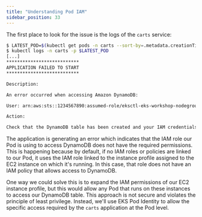 ```yaml
---
title: "Understanding Pod IAM"
sidebar_position: 33
---
```


The first place to look for the issue is the logs of the `carts` service:

```bash hook=pod-logs
$ LATEST_POD=$(kubectl get pods -n carts --sort-by=.metadata.creationTimestamp -o jsonpath='{.items[-1:].metadata.name}')
$ kubectl logs -n carts -p $LATEST_POD
[...]
***************************
APPLICATION FAILED TO START
***************************

Description:

An error occurred when accessing Amazon DynamoDB:

User: arn:aws:sts::1234567890:assumed-role/eksctl-eks-workshop-nodegroup-defa-NodeInstanceRole-rjjGEigUX8KZ/i-01f378b057326852a is not authorized to perform: dynamodb:Query on resource: arn:aws:dynamodb:us-west-2:1234567890:table/eks-workshop-carts/index/idx_global_customerId because no identity-based policy allows the dynamodb:Query action (Service: DynamoDb, Status Code: 400, Request ID: PUIFHHTQ7SNQVERCRJ6VHT8MBBVV4KQNSO5AEMVJF66Q9ASUAAJG)

Action:

Check that the DynamoDB table has been created and your IAM credentials are configured with the appropriate access.
```

The application is generating an error which indicates that the IAM role our Pod is using to access DynamoDB does not have the required permissions. This is happening because by default, if no IAM roles or policies are linked to our Pod, it uses the IAM role linked to the instance profile assigned to the EC2 instance on which it's running. In this case, that role does not have an IAM policy that allows access to DynamoDB.

One way we could solve this is to expand the IAM permissions of our EC2 instance profile, but this would allow any Pod that runs on these instances to access our DynamoDB table. This approach is not secure and violates the principle of least privilege. Instead, we'll use EKS Pod Identity to allow the specific access required by the `carts` application at the Pod level.
